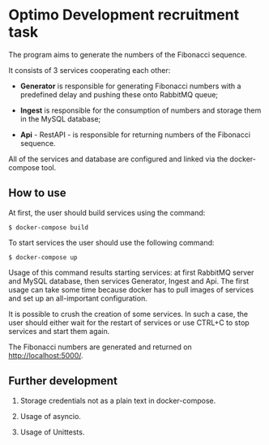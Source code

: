 # Optimo Development recruitment task

  

The program aims to generate the numbers of the Fibonacci sequence.

It consists of 3 services cooperating each other:

-  **Generator** is responsible for generating Fibonacci numbers with a predefined delay and pushing these onto RabbitMQ queue;

-  **Ingest** is responsible for the consumption of numbers and storage them in the MySQL database;

-  **Api** - RestAPI - is responsible for returning numbers of the Fibonacci sequence.

  

All of the services and database are configured and linked via the docker-compose tool.

  

## How to use

At first, the user should build services using the command:

`$ docker-compose build`

To start services the user should use the following command:

`$ docker-compose up`

Usage of this command results starting services: at first RabbitMQ server and MySQL database, then services Generator, Ingest and Api. The first usage can take some time because docker has to pull images of services and set up an all-important configuration.

It is possible to crush the creation of some services. In such a case, the user should either wait for the restart of services or use CTRL+C to stop services and start them again.

The Fibonacci numbers are generated and returned on [http://localhost:5000/](http://localhost:5000/).

  

## Further development

1. Storage credentials not as a plain text in docker-compose.

3. Usage of asyncio.

4. Usage of Unittests.